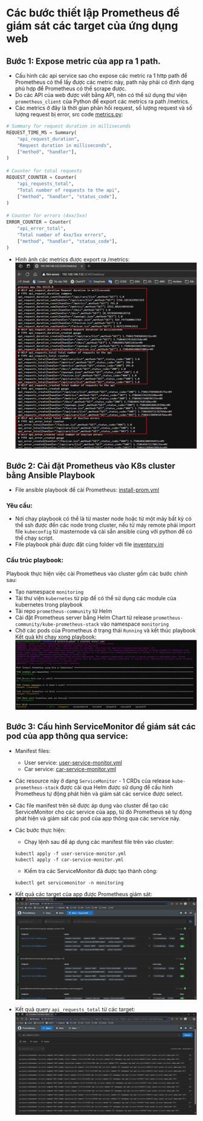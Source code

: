 # Các bước thiết lập Prometheus để giám sát các target của ứng dụng web

## Bước 1: Expose metric của app ra 1 path.
- Cấu hình các api service sao cho expose các metric ra 1 http path để Prometheus có thể lấy được các metric này, path này phải có định dạng phù hợp để Prometheus có thể scrape được.
- Do các API của web được viết bằng API, nên có thể sử dụng thư viện `prometheus_client` của Python để export các metrics ra path /metrics. 
- Các metrics ở đây là thời gian phản hồi request, số lượng request và số lượng request bị error, src code [metrics.py](https://github.com/nguyentankdb17/microservice_app-api/blob/main/user_service/src/middleware/metrics.py):
```python
# Summary for request duration in milliseconds
REQUEST_TIME_MS = Summary(
    "api_request_duration",
    "Request duration in milliseconds",
    ["method", "handler"],
)

# Counter for total requests
REQUEST_COUNTER = Counter(
    "api_requests_total",
    "Total number of requests to the api",
    ["method", "handler", "status_code"],
)

# Counter for errors (4xx/5xx)
ERROR_COUNTER = Counter(
    "api_error_total",
    "Total number of 4xx/5xx errors",
    ["method", "handler", "status_code"],
)
```
- Hình ảnh các metrics được export ra /metrics:
![](../../images/prometheus_metrics.png)

## Bước 2: Cài đặt Prometheus vào K8s cluster bằng Ansible Playbook
-  File ansible playbook để cài Prometheus: [install-prom.yml](./setup_files/ansible-playbook/install-prom.yml)
### Yêu cầu:
- Nơi chạy playbook có thể là từ master node hoặc từ một máy bất kỳ có thể ssh được đến các node trong cluster, nếu từ máy remote phải import file `kubeconfig` từ masternode và cài sẵn ansible cùng với python để có thể chạy script.
- File playbook phải được đặt cùng folder với file [inventory.ini](./setup_files/ansible-playbook/inventory.ini)

### Cấu trúc playbook:
Playbook thực hiện việc cài Prometheus vào cluster gồm các bước chính sau:
- Tạo namespace `monitoring`
- Tải thư viện `kubernetes` từ pip để có thể sử dụng các module của kubernetes trong playbook
- Tải repo `prometheus-community` từ Helm
- Cài đặt Prometheus server bằng Helm Chart từ release `prometheus-community/kube-prometheus-stack` vào namespace `monitoring`
- Chờ các pods của Prometheus ở trạng thái `Running` và kết thúc playbook
Kết quả khi chạy xong playbook:
![](../../images/prometheus-playbook.png)

## Bước 3: Cấu hình ServiceMonitor để giám sát các pod của app thông qua service:
- Manifest files:
    - User service: [user-service-monitor.yml](./setup_files/service-monitor/user-service-monitor.yml)
    - Car service: [car-service-monitor.yml](./setup_files/service-monitor/car-service-monitor.yml)
- Các resource này ở dạng `ServiceMonitor` - 1 CRDs của release `kube-prometheus-stack` được cài qua Helm được sử dụng để cấu hình Prometheus tự động phát hiện và giám sát các service được select.

- Các file manifest trên sẽ được áp dụng vào cluster để tạo các ServiceMonitor cho các service của app, từ đó Prometheus sẽ tự động phát hiện và giám sát các pod của app thông qua các service này.

- Các bước thực hiện:
    - Chạy lệnh sau để áp dụng các manifest file trên vào cluster:
    ```
    kubectl apply -f user-service-monitor.yml
    kubectl apply -f car-service-monitor.yml
    ```
    - Kiểm tra các ServiceMonitor đã được tạo thành công:
    ```
    kubectl get servicemonitor -n monitoring
    ```
- Kết quả các target của app được Prometheus giám sát:
![](../../images/prometheus.png)
- Kết quả query `api_requests_total` từ các target:
![](../../images/prometheus-query.png)